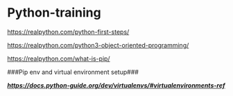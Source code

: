 # Python-training

https://realpython.com/python-first-steps/

https://realpython.com/python3-object-oriented-programming/ 

https://realpython.com/what-is-pip/ 

###Pip env and virtual environment setup###

***https://docs.python-guide.org/dev/virtualenvs/#virtualenvironments-ref***


